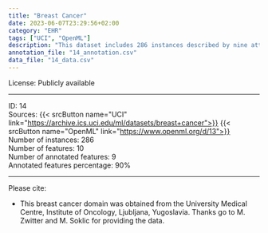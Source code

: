 ```yaml
---
title: "Breast Cancer"
date: 2023-06-07T23:29:56+02:00
category: "EHR"
tags: ["UCI", "OpenML"]
description: "This dataset includes 286 instances described by nine attributes, including categorical features. This is an example of imbalanced data. The goal of corresponding predictive task is to predict the occurrence of breast cancer."
annotation_file: "14_annotation.csv"
data_file: "14_data.csv"
---
```


License: Publicly available 

 --- 
ID: 14 \
Sources: {{< srcButton name="UCI" link="https://archive.ics.uci.edu/ml/datasets/breast+cancer">}} {{< srcButton name="OpenML" link="https://www.openml.org/d/13">}}  \
Number of instances: 286 \
Number of features: 10 \
Number of annotated features: 9 \
Annotated features percentage: 90% 

 --- 
Please cite: 
- This breast cancer domain was obtained from the University Medical Centre, Institute of Oncology, Ljubljana, Yugoslavia. Thanks go to M. Zwitter and M. Soklic for providing the data. 
